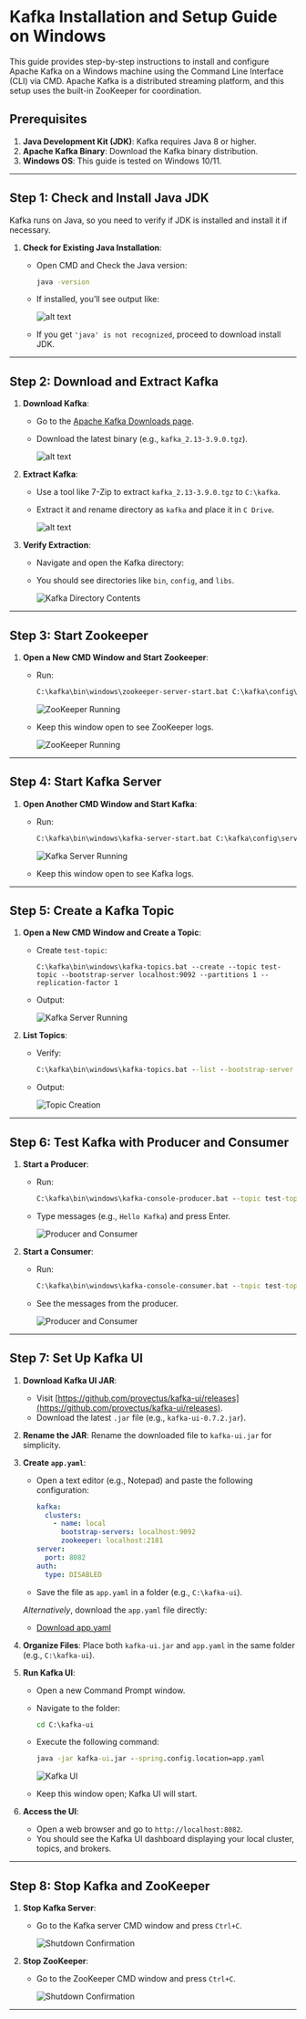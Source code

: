 # Kafka Installation and Setup Guide on Windows

This guide provides step-by-step instructions to install and configure Apache Kafka on a Windows machine using the Command Line Interface (CLI) via CMD. Apache Kafka is a distributed streaming platform, and this setup uses the built-in ZooKeeper for coordination.

## Prerequisites

1. **Java Development Kit (JDK)**: Kafka requires Java 8 or higher.
2. **Apache Kafka Binary**: Download the Kafka binary distribution.
3. **Windows OS**: This guide is tested on Windows 10/11.

---

## Step 1: Check and Install Java JDK

Kafka runs on Java, so you need to verify if JDK is installed and install it if necessary.

1. **Check for Existing Java Installation**:

   - Open CMD and Check the Java version:

     ```cmd
     java -version
     ```

   - If installed, you’ll see output like:

     ![alt text](images/Screenshot%202025-03-09%20162737.png)

   - If you get `'java' is not recognized`, proceed to download install JDK.

---

## Step 2: Download and Extract Kafka

1. **Download Kafka**:

   - Go to the [Apache Kafka Downloads page](https://kafka.apache.org/downloads).
   - Download the latest binary (e.g., `kafka_2.13-3.9.0.tgz`).

     ![alt text](images/image.png)

2. **Extract Kafka**:

   - Use a tool like 7-Zip to extract `kafka_2.13-3.9.0.tgz` to `C:\kafka`.
   - Extract it and rename directory as `kafka` and place it in `C Drive`.

     ![alt text](images/paste.png)

3. **Verify Extraction**:

   - Navigate and open the Kafka directory:
   - You should see directories like `bin`, `config`, and `libs`.

     ![Kafka Directory Contents](images/Screenshot%202025-03-09%20151414.png)

---

<!-- ## Step 3: Configure Kafka and ZooKeeper

1. **ZooKeeper Configuration**:

   - Open `C:\kafka\config\zookeeper.properties` in a text editor (e.g., Notepad).
   - Ensure `dataDir` is set:
     ```
     dataDir=C:/kafka/zookeeper-data
     ```
   - Create the directory:
     ```
     mkdir C:\kafka\zookeeper-data
     ```

2. **Kafka Server Configuration**:
   - Open `C:\kafka\config\server.properties` in a text editor.
   - Ensure `log.dirs` is set:
     ```
     log.dirs=C:/kafka/kafka-logs
     ```
   - Create the directory:
     ```
     mkdir C:\kafka\kafka-logs
     ```

**Screenshot**:
![Configuration Files](images/step3-config-files.png)
_Caption: Screenshot showing the created `zookeeper-data` and `kafka-logs` directories in File Explorer or CMD `dir` output._

--- -->

## Step 3: Start Zookeeper

1. **Open a New CMD Window and Start Zookeeper**:

   - Run:

     ```cmd
     C:\kafka\bin\windows\zookeeper-server-start.bat C:\kafka\config\zookeeper.properties
     ```

     ![ZooKeeper Running](images/Screenshot%202025-03-09%20154415.png)

   - Keep this window open to see ZooKeeper logs.

     ![ZooKeeper Running](images/Screenshot%202025-03-09%20154704.png)

---

## Step 4: Start Kafka Server

1. **Open Another CMD Window and Start Kafka**:

   - Run:

     ```cmd
     C:\kafka\bin\windows\kafka-server-start.bat C:\kafka\config\server.properties
     ```

     ![Kafka Server Running](images/Screenshot%202025-03-09%20155400.png)

   - Keep this window open to see Kafka logs.

---

## Step 5: Create a Kafka Topic

1.  **Open a New CMD Window and Create a Topic**:

    - Create `test-topic`:

      ```
      C:\kafka\bin\windows\kafka-topics.bat --create --topic test-topic --bootstrap-server localhost:9092 --partitions 1 --replication-factor 1
      ```

    - Output:

      ![Kafka Server Running](images/Screenshot%202025-03-09%20155820.png)

2.  **List Topics**:

    - Verify:

      ```cmd
      C:\kafka\bin\windows\kafka-topics.bat --list --bootstrap-server localhost:9092
      ```

    - Output:

      ![Topic Creation](images/Screenshot%202025-03-09%20160610.png)

---

## Step 6: Test Kafka with Producer and Consumer

1.  **Start a Producer**:

    - Run:

      ```cmd
      C:\kafka\bin\windows\kafka-console-producer.bat --topic test-topic --bootstrap-server localhost:9092
      ```

    - Type messages (e.g., `Hello Kafka`) and press Enter.

      ![Producer and Consumer](images/Screenshot%202025-03-09%20161207.png)

2.  **Start a Consumer**:

    - Run:

      ```cmd
      C:\kafka\bin\windows\kafka-console-consumer.bat --topic test-topic --from-beginning --bootstrap-server localhost:9092
      ```

    - See the messages from the producer.

      ![Producer and Consumer](images/Screenshot%202025-03-09%20161416.png)

---

## Step 7: Set Up Kafka UI

1. **Download Kafka UI JAR**:
   - Visit [https://github.com/provectus/kafka-ui/releases](https://github.com/provectus/kafka-ui/releases).
   - Download the latest `.jar` file (e.g., `kafka-ui-0.7.2.jar`).
2. **Rename the JAR**: Rename the downloaded file to `kafka-ui.jar` for simplicity.
3. **Create `app.yaml`**:

   - Open a text editor (e.g., Notepad) and paste the following configuration:
     ```yaml
     kafka:
       clusters:
         - name: local
           bootstrap-servers: localhost:9092
           zookeeper: localhost:2181
     server:
       port: 8082
     auth:
       type: DISABLED
     ```
   - Save the file as `app.yaml` in a folder (e.g., `C:\kafka-ui`).

   _Alternatively_, download the `app.yaml` file directly:

   - [Download app.yaml](https://raw.githubusercontent.com/Danish2511/documentation/refs/heads/main/Kafka/images/app.yaml)

4. **Organize Files**: Place both `kafka-ui.jar` and `app.yaml` in the same folder (e.g., `C:\kafka-ui`).
5. **Run Kafka UI**:

   - Open a new Command Prompt window.
   - Navigate to the folder:

     ```cmd
     cd C:\kafka-ui
     ```

   - Execute the following command:

     ```cmd
     java -jar kafka-ui.jar --spring.config.location=app.yaml
     ```

     ![Kafka UI](images/Screenshot%202025-03-10%20092454.png)

   - Keep this window open; Kafka UI will start.

6. **Access the UI**:
   - Open a web browser and go to `http://localhost:8082`.
   - You should see the Kafka UI dashboard displaying your local cluster, topics, and brokers.

---

## Step 8: Stop Kafka and ZooKeeper

1. **Stop Kafka Server**:

   - Go to the Kafka server CMD window and press `Ctrl+C`.

     ![Shutdown Confirmation](images/Screenshot%202025-03-09%20161843.png)

2. **Stop ZooKeeper**:

   - Go to the ZooKeeper CMD window and press `Ctrl+C`.

     ![Shutdown Confirmation](images/Screenshot%202025-03-09%20161932.png)

---
